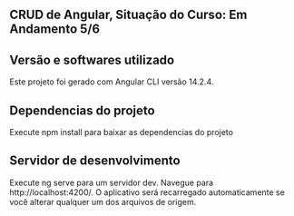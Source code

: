 <h2>CRUD de Angular, Situação do Curso: Em Andamento 5/6 </h2>

## Versão e softwares utilizado
Este projeto foi gerado com Angular CLI versão 14.2.4.

## Dependencias do projeto
Execute npm install para baixar as dependencias do projeto

## Servidor de desenvolvimento
Execute ng serve para um servidor dev. Navegue para http://localhost:4200/. O aplicativo será recarregado automaticamente se você alterar qualquer um dos arquivos de origem.
